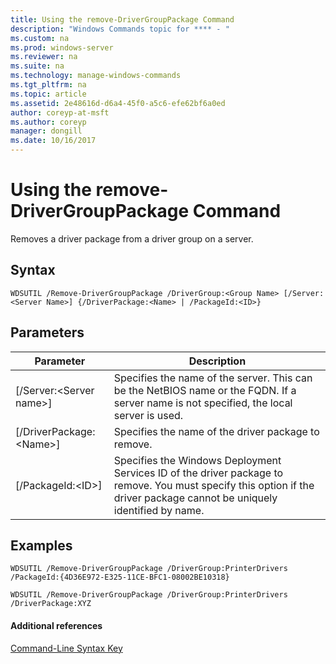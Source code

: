 ```yaml
---
title: Using the remove-DriverGroupPackage Command
description: "Windows Commands topic for **** - "
ms.custom: na
ms.prod: windows-server
ms.reviewer: na
ms.suite: na
ms.technology: manage-windows-commands
ms.tgt_pltfrm: na
ms.topic: article
ms.assetid: 2e48616d-d6a4-45f0-a5c6-efe62bf6a0ed
author: coreyp-at-msft
ms.author: coreyp
manager: dongill
ms.date: 10/16/2017
---
```


# Using the remove-DriverGroupPackage Command



Removes a driver package from a driver group on a server.

## Syntax

```
WDSUTIL /Remove-DriverGroupPackage /DriverGroup:<Group Name> [/Server:<Server Name>] {/DriverPackage:<Name> | /PackageId:<ID>}
```

## Parameters

|Parameter|Description|
|---------|-----------|
|[/Server:\<Server name>]|Specifies the name of the server. This can be the NetBIOS name or the FQDN. If a server name is not specified, the local server is used.|
|[/DriverPackage:\<Name>]|Specifies the name of the driver package to remove.|
|[/PackageId:\<ID>]|Specifies the Windows Deployment Services ID of the driver package to remove. You must specify this option if the driver package cannot be uniquely identified by name.|

## <a name="BKMK_examples"></a>Examples

```
WDSUTIL /Remove-DriverGroupPackage /DriverGroup:PrinterDrivers /PackageId:{4D36E972-E325-11CE-BFC1-08002BE10318}
```
```
WDSUTIL /Remove-DriverGroupPackage /DriverGroup:PrinterDrivers /DriverPackage:XYZ
```

#### Additional references

[Command-Line Syntax Key](command-line-syntax-key.md)